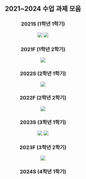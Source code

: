 <div align=center> 
<h2> 2021~2024 수업 과제 모음 </h2>


<h3>2021S (1학년 1학기)</h3> 
<img src="https://img.shields.io/badge/Interactive Programming-3776AB?style=for-the-badge&logo=python&logoColor=white">
<img src="https://img.shields.io/badge/Software and problem solving-3776AB?style=for-the-badge&logo=python&logoColor=white">


<h3> 2021F (1학년 2학기)</h3>
<img src="https://img.shields.io/badge/Basic Programming-A8B9CC?style=for-the-badge&logo=C&logoColor=white">


<h3> 2022S (2학년 1학기)</h3>
<img src="https://img.shields.io/badge/Data Structure-A8B9CC?style=for-the-badge&logo=C&logoColor=white">

<h3> 2022F (2학년 2학기)</h3>
<img src="https://img.shields.io/badge/System Programming-A8B9CC?style=for-the-badge&logo=C&logoColor=white">

<h3> 2023S (3학년 1학기)</h3>
<img src="https://img.shields.io/badge/Network Programming-A8B9CC?style=for-the-badge&logo=C&logoColor=white">
<img src="https://img.shields.io/badge/Artificial Intelligence-3776AB?style=for-the-badge&logo=python&logoColor=white">

<h3> 2023F (3학년 2학기)</h3>
<img src="https://img.shields.io/badge/Introduction to Machine Learning-3776AB?style=for-the-badge&logo=python&logoColor=white">

<h3> 2024S (4학년 1학기)</h3>

</div>



